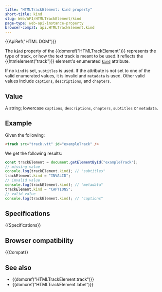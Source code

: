 ```yaml
---
title: "HTMLTrackElement: kind property"
short-title: kind
slug: Web/API/HTMLTrackElement/kind
page-type: web-api-instance-property
browser-compat: api.HTMLTrackElement.kind
---
```


{{ApiRef("HTML DOM")}}

The **`kind`** property of the {{domxref("HTMLTrackElement")}} represents the type of track, or how the text track is meant to be used.It reflects the {{htmlelement("track")}} element's enumerated [`kind`](/en-US/docs/Web/HTML/Element/track#kind) attribute.

If no `kind` is set, `subtitles` is used. If the attribute is not set to one of the valid enumerated values, it is invalid and `metadata` is used. Other valid values include `captions`, `descriptions`, and `chapters`.

## Value

A string; lowercase `captions`, `descriptions`, `chapters`, `subtitles` or `metadata`.

## Example

Given the following:

```html
<track src="track.vtt" id="exampleTrack" />
```

We get the following results:

```js
const trackElement = document.getElementById("exampleTrack");
// missing value
console.log(trackElement.kind); // "subtitles"
trackElement.kind = "INVALID";
// invalid value
console.log(trackElement.kind); // "metadata"
trackElement.kind = "CAPTIONS";
// valid value
console.log(trackElement.kind); // "captions"
```

## Specifications

{{Specifications}}

## Browser compatibility

{{Compat}}

## See also

- {{domxref("HTMLTrackElement.track")}}
- {{domxref("HTMLTrackElement.label")}}
